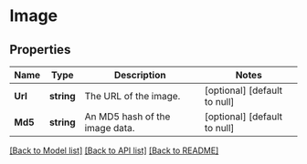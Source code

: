 # Image

## Properties
Name | Type | Description | Notes
------------ | ------------- | ------------- | -------------
**Url** | **string** | The URL of the image. | [optional] [default to null]
**Md5** | **string** | An MD5 hash of the image data. | [optional] [default to null]

[[Back to Model list]](../README.md#documentation-for-models) [[Back to API list]](../README.md#documentation-for-api-endpoints) [[Back to README]](../README.md)


